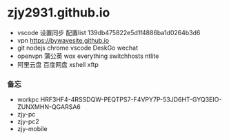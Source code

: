 # zjy2931.github.io

* vscode 设置同步
  配置list   139db475822e5d1f4886ba1d0264b3d6
* vpn https://bywavesite.github.io
* git nodejs chrome vscode DeskGo wechat
* openvpn 蒲公英 wox everything switchhosts ntlite
* 阿里云盘 百度网盘 xshell xftp  

### 备忘

* workpc   HRF3HF4-4RSSDQW-PEQTPS7-F4VPY7P-53JD6HT-GYQ3EIO-ZUNXMHN-QGARSA6
* zjy-pc  
* zjy-pc2
* zjy-mobile  


